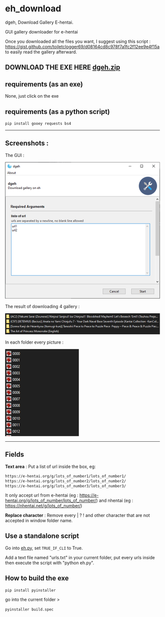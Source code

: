 # eh_download
dgeh, Download Gallery E-hentai.

GUI gallery downloader for e-hentai

Once you downloaded all the files you want, I suggest using this script : https://gist.github.com/toiletclogger69/d08164cd8c978f7a1fc2f12ee9e4f15a to easily read the gallery afterward.

## **DOWNLOAD THE EXE HERE [dgeh.zip](https://github.com/toiletclogger69/eh_download/files/9127613/dfge.zip)**

## requirements (as an exe)
None, just click on the exe

## requirements (as a python script)
```
pip install gooey requests bs4
```

---

## Screenshots :
The GUI : 

![Screen1](doc/url1.png)

The result of downloading 4 gallery :

![Screen2](doc/url2.png)

In each folder every picture :

![Screen3](doc/url3.png)

---

## Fields
**Text area** : Put a list of url inside the box, eg:
```
https://e-hentai.org/g/lots_of_number1/lots_of_number1/
https://e-hentai.org/g/lots_of_number2/lots_of_number2/
https://e-hentai.org/g/lots_of_number3/lots_of_number3/
```

It only accept url from e-hentai (eg : https://e-hentai.org/g/lots_of_number/lots_of_number/) and nhentai (eg : https://nhentai.net/g/lots_of_number/)

**Replace character** : Remove every | ? ! and other character that are not accepted in window folder name.

## Use a standalone script
Go into [eh.py](eh.py), set `TRUE_IF_CLI` to True.

Add a text file named "urls.txt" in your current folder, put every urls inside then execute the script with "python eh.py".

## How to build the exe
`pip install pyinstaller`

go into the current folder >

`pyinstaller build.spec`
